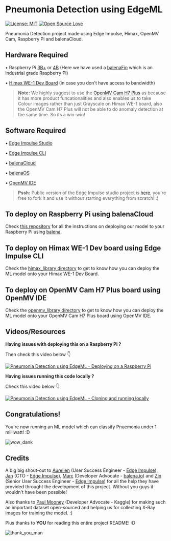 # Pneumonia Detection using EdgeML
[![License: MIT](https://img.shields.io/badge/License-MIT-yellow.svg)](https://opensource.org/licenses/MIT)
[![Open Source Love](https://badges.frapsoft.com/os/v1/open-source.svg?v=103)](https://github.com/ellerbrock/open-source-badges/)

Pneumonia Detection project made using Edge Impulse, Himax, OpenMV Cam, Raspberry Pi and balenaCloud.


## Hardware Required 
• Raspberry Pi [3B+](https://www.raspberrypi.org/products/raspberry-pi-3-model-b-plus/) or [4B](https://www.raspberrypi.org/products/raspberry-pi-4-model-b/?variant=raspberry-pi-4-model-b-2gb) (Here we have used a [balenaFin](https://www.balena.io/fin/) which is an industrial grade Raspberry Pi)

• [Himax WE-1 Dev Board](https://www.sparkfun.com/products/17256) (in case you don't have access to bandwidth)

> **Note:** We highly suggest to use the [OpenMV Cam H7 Plus](https://openmv.io/collections/products/products/openmv-cam-h7-plus) as because it has more product funcationalities and also enables us to take Colour images rather than just Grayscale on Himax WE-1 board, also the OpenMV Cam H7 Plus will not be able to do anomaly detection at the same time. So its a win-win! 
## Software Required 
• [Edge Impulse Studio](https://studio.edgeimpulse.com)

• [Edge Impulse CLI](https://docs.edgeimpulse.com/docs/cli-installation)

• [balenaCloud](https://balena.io) 

• [balenaOS](https://www.balena.io/os/)

• [OpenMV IDE](https://openmv.io/pages/download)

> **Pssh:** Public version of the Edge Impulse studio project is [here](https://studio.edgeimpulse.com/public/18340/latest), you're free to fork it and use it without starting everything from scratch! :)

## To deploy on Raspberry Pi using balenaCloud 
Check [this repository](https://github.com/Pneumonia-Detection-using-EdgeML/pneumonia-detection-balenaCAM) for all the instructions on deploying our model to your Raspberry Pi using [balena](https://balena.io).


## To deploy on Himax WE-1 Dev board using Edge Impulse CLI
Check the [himax_library directory](https://github.com/Pneumonia-Detection-using-EdgeML/pneumonia-detection-edgeml-other-libs/tree/main/himax_library) to get to know how you can deploy the ML model onto your Himax WE-1 Dev Board.

## To deploy on OpenMV Cam H7 Plus board using OpenMV IDE 
Check the [openmv_library directory](https://github.com/Pneumonia-Detection-using-EdgeML/pneumonia-detection-edgeml-other-libs/tree/main/openmv_library) to get to know how you can deploy the ML model onto your OpenMV Cam H7 Plus board using OpenMV IDE.

## Videos/Resources 
**Having issues with deploying this on a Raspberry Pi ?**

Then check this video below 👇

[![Pneumonia Detection using EdgeML - Deploying on a Raspberry Pi](http://img.youtube.com/vi/F-lKMU4wCgo/0.jpg)](http://www.youtube.com/watch?v=F-lKMU4wCgo "Penumonia Detection using EdgeML - Deploying on a Raspberry Pi")

**Having issues running this code locally ?**

Check this video below 👇

[![Pneumonia Detection using EdgeML - Cloning and running locally](http://img.youtube.com/vi/4dlN_rzMYgI/0.jpg)](http://www.youtube.com/watch?v=4dlN_rzMYgI "Penumonia Detection using EdgeML - Cloning and running locally")

## Congratulations!
You're now running an ML model which can classify Pnuemonia under 1 milliwatt! :D

![wow_dank](https://user-images.githubusercontent.com/64097541/107933904-5f0e6d00-6fa5-11eb-97f8-d53763908f87.gif)

## Credits
A big big shout-out to [Aurelien](https://twitter.com/aureleq) (User Success Engineer - [Edge Impulse](https://edgeimpulse.com)), [Jan](https://twitter.com/janjongboom) (CTO - [Edge Impulse](https://edgeimpulse.com)), [Marc](https://twitter.com/gy4nt) (Developer Advocate - [balena.io](https://balena.io)) and [Zin](https://www.linkedin.com/in/zinkyaw) (Senior User Success Engineer - [Edge Impulse](https://edgeimpulse.com)) for all the help they have provided throught the development of this project. Without you guys it wouldn't have been possible!

Also thanks to [Paul Mooney](https://www.kaggle.com/paultimothymooney) (Developer Advocate - Kaggle) for making such an important dataset open-sourced and helping us for collecting X-Ray images for training the model. :)

Plus thanks to **YOU** for reading this entire project README! :D

![thank_you_man](https://user-images.githubusercontent.com/64097541/107934298-e1972c80-6fa5-11eb-8b31-bb00fca8f0c3.gif)
